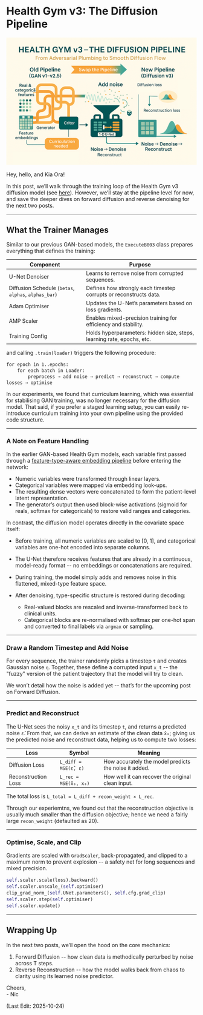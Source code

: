 # Health Gym v3: The Diffusion Pipeline
<img src="Supporting_Images/ZFig053_HGv3NewPipeline.png" width="600"/>  

Hey, hello, and Kia Ora!

In this post, we’ll walk through the training loop of the Health Gym v3 diffusion model (see [here](https://github.com/NicKuo-ResearchStuff/Health_Gym_AI/blob/main/Blogs/Blogs006_HandsOn(HealthGymV3)/2025_10_23_HealthGymDiffusion_Example.ipynb)). However, we’ll stay at the pipeline level for now, and save the deeper dives on forward diffusion and reverse denoising for the next two posts.

---

## What the Trainer Manages

Similar to our previous GAN-based models, the `ExecuteB003` class prepares everything that defines the training:

| Component                                                | Purpose                                                                |
| -------------------------------------------------------- | ---------------------------------------------------------------------- |
| U-Net Denoiser                                       | Learns to remove noise from corrupted sequences.                       |
| Diffusion Schedule (`betas`, `alphas`, `alphas_bar`) | Defines how strongly each timestep corrupts or reconstructs data.      |
| Adam Optimiser                                       | Updates the U-Net’s parameters based on loss gradients.                |
| AMP Scaler                                           | Enables mixed-precision training for efficiency and stability.         |
| Training Config                                      | Holds hyperparameters: hidden size, steps, learning rate, epochs, etc. |

and calling `.train(loader)` triggers the following procedure:

```text
for epoch in 1..epochs:
    for each batch in Loader:
        preprocess → add noise → predict → reconstruct → compute losses → optimise
```
In our experiments, we found that curriculum learning, which was essential for stabilising GAN training, was no longer necessary for the diffusion model.
That said, if you prefer a staged learning setup, you can easily re-introduce curriculum training into your own pipeline using the provided code structure.

---

### A Note on Feature Handling

In the earlier GAN-based Health Gym models, each variable first passed through a [feature-type-aware embedding pipeline](https://github.com/NicKuo-ResearchStuff/Health_Gym_AI/tree/main/Blogs/Blogs_Z_Implementation/Implementation02) before entering the network:

* Numeric variables were transformed through linear layers.
* Categorical variables were mapped via embedding look-ups.
* The resulting dense vectors were concatenated to form the patient-level latent representation.
* The generator’s output then used block-wise activations (sigmoid for reals, softmax for categoricals) to restore valid ranges and categories.

In contrast, the diffusion model operates directly in the covariate space itself:

* Before training, all numeric variables are scaled to [0, 1], and categorical variables are one-hot encoded into separate columns.
* The U-Net therefore receives features that are already in a continuous, model-ready format -- no embeddings or concatenations are required.
* During training, the model simply adds and removes noise in this flattened, mixed-type feature space.
* After denoising, type-specific structure is restored during decoding:

  * Real-valued blocks are rescaled and inverse-transformed back to clinical units.
  * Categorical blocks are re-normalised with softmax per one-hot span and converted to final labels via `argmax` or sampling.


---

### Draw a Random Timestep and Add Noise

For every sequence, the trainer randomly picks a timestep `t` and creates Gaussian noise `η`.
Together, these define a corrupted input `x_t` -- the "fuzzy" version of the patient trajectory that the model will try to clean.

We won’t detail how the noise is added yet -- that’s for the upcoming post on Forward Diffusion.

---

### Predict and Reconstruct

The U-Net sees the noisy `x_t` and its timestep `t`, and returns a predicted noise `ε̂`.
From that, we can derive an estimate of the clean data `x̂₀`; giving us the predicted noise and reconstruct data, helping us to compute two losses:

| Loss                    | Symbol                 | Meaning                                               |
| ----------------------- | ---------------------- | ----------------------------------------------------- |
| Diffusion Loss      | `L_diff = MSE(ε̂, ε)`  | How accurately the model predicts the noise it added. |
| Reconstruction Loss | `L_rec = MSE(x̂₀, x₀)` | How well it can recover the original clean input.     |

The total loss is
`L_total = L_diff + recon_weight × L_rec`.

Through our experiemtns, we found out that the reconstruction objective is usually much smaller than the diffusion objective; hence we need a fairly large `recon_weight` (defaulted as 20).

---

### Optimise, Scale, and Clip

Gradients are scaled with `GradScaler`, back-propagated, and clipped to a maximum norm to prevent explosion -- a safety net for long sequences and mixed precision.

```python
self.scaler.scale(loss).backward()
self.scaler.unscale_(self.optimiser)
clip_grad_norm_(self.UNet.parameters(), self.cfg.grad_clip)
self.scaler.step(self.optimiser)
self.scaler.update()
```
---

## Wrapping Up

In the next two posts, we’ll open the hood on the core mechanics:

1. Forward Diffusion -- how clean data is methodically perturbed by noise across T steps.
2. Reverse Reconstruction -- how the model walks back from chaos to clarity using its learned noise predictor.

Cheers,</br>
\- Nic

(Last Edit: 2025-10-24)

